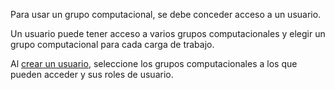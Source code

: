 Para usar un grupo computacional, se debe conceder acceso a un usuario.

Un usuario puede tener acceso a varios grupos computacionales y elegir un grupo computacional para cada carga de trabajo.

Al [crear un usuario](wxe1659392685092.md), seleccione los grupos computacionales a los que pueden acceder y sus roles de usuario.

